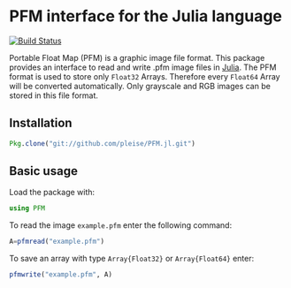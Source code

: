 # PFM interface for the Julia language

[![Build Status](https://travis-ci.org/pleise/PFM.jl.svg?branch=master)](https://travis-ci.org/pleise/PFM.jl)

Portable Float Map (PFM) is a graphic image file format. This package provides an interface to read and write .pfm image files in [Julia]. The PFM format is used to store only ```Float32``` Arrays. Therefore every ```Float64``` Array will be converted automatically. Only grayscale and RGB images can be stored in this file format.

## Installation
```julia
Pkg.clone("git://github.com/pleise/PFM.jl.git")
```

## Basic usage

Load the package with:
```julia
using PFM
```
To read the image ```example.pfm``` enter the following command:
```julia
A=pfmread("example.pfm")
```
To save an array with type ```Array{Float32}``` or ```Array{Float64}``` enter:
```julia
pfmwrite("example.pfm", A)
```












[Julia]: http://julialang.org "Julia"
[PFM]: http://www.pauldebevec.com/Research/HDR/PFM/ "PFM"
